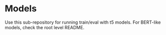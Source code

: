 # Models

Use this sub-repository for running train/eval with t5 models. For BERT-like models, check the root level README.
